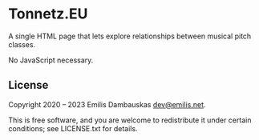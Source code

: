 # Tonnetz.EU

A single HTML page that lets explore relationships between musical pitch classes.

No JavaScript necessary.

## License

Copyright 2020 – 2023 Emilis Dambauskas dev@emilis.net.

This is free software, and you are welcome to redistribute it under certain conditions; see LICENSE.txt for details.
